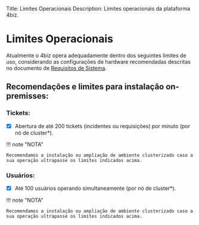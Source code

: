 Title: Limites Operacionais
Description: Limites operacionais da plataforma 4biz.

# Limites Operacionais

Atualmente o 4biz opera adequadamente dentro dos seguintes limites de uso, considerando as configurações de hardware recomendadas descritas no documento de [Requisitos de Sistema](https://docs.run2biz.com/pt-br/4biz-helium/get-started/installation-and-upgrade/system-requirements.html#aplicacao-e-banco-de-dados-no-mesmo-servidor).

## Recomendações e limites para instalação on-premisses:

### Tickets:

- [x] Abertura de até 200 tickets (incidentes ou requisições) por minuto (por nó de cluster*).

!!! note "NOTA"

    Recomendamos a instalação ou ampliação de ambiente clusterizado caso a sua operação ultrapasse os limites indicados acima.

### Usuários:

- [x] Até 100 usuários operando simultaneamente (por nó de cluster*). 

!!! note "NOTA"

    Recomendamos a instalação ou ampliação de ambiente clusterizado caso a sua operação ultrapasse os limites indicados acima.
